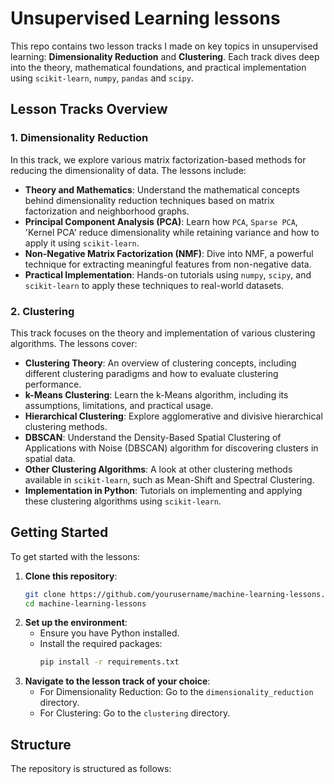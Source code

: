# Unsupervised Learning lessons

This repo contains two lesson tracks I made on key topics in unsupervised learning: **Dimensionality Reduction** and **Clustering**. Each track dives deep into the theory, mathematical foundations, and practical implementation using `scikit-learn`, `numpy`, `pandas` and `scipy`.

## Lesson Tracks Overview

### 1. Dimensionality Reduction
In this track, we explore various matrix factorization-based methods for reducing the dimensionality of data. The lessons include:

- **Theory and Mathematics**: Understand the mathematical concepts behind dimensionality reduction techniques based on matrix factorization and neighborhood graphs.
- **Principal Component Analysis (PCA)**: Learn how `PCA`, `Sparse PCA`, 'Kernel PCA' reduce dimensionality while retaining variance and how to apply it using `scikit-learn`.
- **Non-Negative Matrix Factorization (NMF)**: Dive into NMF, a powerful technique for extracting meaningful features from non-negative data.
- **Practical Implementation**: Hands-on tutorials using `numpy`, `scipy`, and `scikit-learn` to apply these techniques to real-world datasets.

### 2. Clustering
This track focuses on the theory and implementation of various clustering algorithms. The lessons cover:

- **Clustering Theory**: An overview of clustering concepts, including different clustering paradigms and how to evaluate clustering performance.
- **k-Means Clustering**: Learn the k-Means algorithm, including its assumptions, limitations, and practical usage.
- **Hierarchical Clustering**: Explore agglomerative and divisive hierarchical clustering methods.
- **DBSCAN**: Understand the Density-Based Spatial Clustering of Applications with Noise (DBSCAN) algorithm for discovering clusters in spatial data.
- **Other Clustering Algorithms**: A look at other clustering methods available in `scikit-learn`, such as Mean-Shift and Spectral Clustering.
- **Implementation in Python**: Tutorials on implementing and applying these clustering algorithms using `scikit-learn`.

## Getting Started

To get started with the lessons:

1. **Clone this repository**:
    ```bash
    git clone https://github.com/yourusername/machine-learning-lessons.git
    cd machine-learning-lessons
    ```
2. **Set up the environment**:
   - Ensure you have Python installed.
   - Install the required packages:
     ```bash
     pip install -r requirements.txt
     ```
3. **Navigate to the lesson track of your choice**:
   - For Dimensionality Reduction: Go to the `dimensionality_reduction` directory.
   - For Clustering: Go to the `clustering` directory.

## Structure

The repository is structured as follows:


